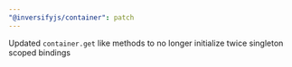 ```yaml
---
"@inversifyjs/container": patch
---
```


Updated `container.get` like methods to no longer initialize twice singleton scoped bindings
